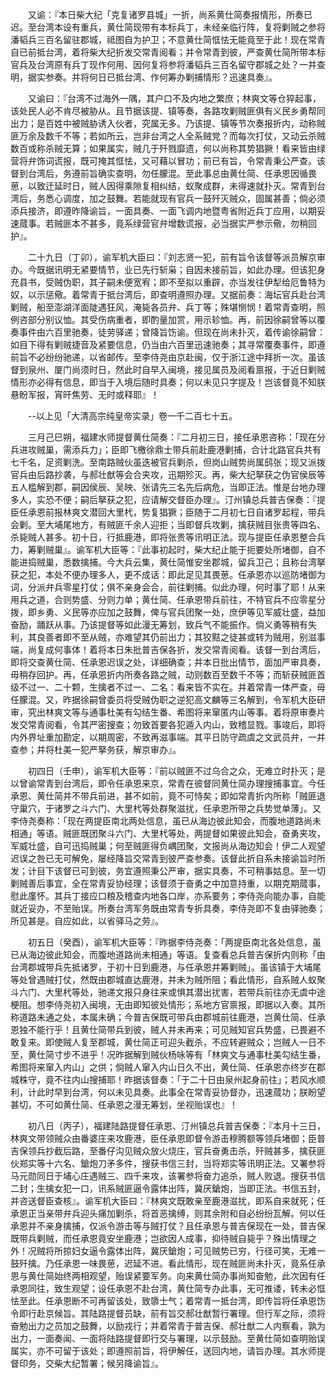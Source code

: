 <!-- { "loadSidebar": true } -->
　　又谕：『本日柴大纪「克复诸罗县城」一折，尚系黄仕简奏报情形，所奏已迟。至台湾本设有重兵，黄仕简现带有本标兵丁，未经亲临行阵，复将剿贼之参将潘韬兵三百名留驻郡城，祗图自为护卫；不意黄仕简恇怯无能竟至于此！现在常青自已前抵台湾，着将柴大纪折发交常青阅看；并令常青到彼，严查黄仕简所带本标官兵及台湾原有兵丁现作何用、因何复将参将潘韬兵三百名留守郡城之处？一并查明，据实参奏。并将何日已抵台湾、作何筹办剿捕情形？迅速具奏』。

　　又谕曰：『台湾不过海外一隅，其户口不及内地之繁庶；林爽文等仓猝起事，该处民人必不肯尽被胁从。且节据该提、镇等奏，各路攻剿贼匪俱有义民乡勇帮同出力；是百姓中被贼胁诱入伙者，究属无多。乃该提、镇等节次奏报折内，动称贼匪万余及数千不等；若如所云，岂非台湾之人全系贼党？而每次打仗，又动云杀贼数百或称杀贼无算；如果属实，贼几于歼戮靡遗，何以尚称其势猖獗！看来皆由绿营将弁饰词谎报，既可掩其恇怯，又可藉以冒功；前已有旨，令常青秉公严查。该督到台湾后，务遵前旨确实查明，勿任朦混。至此事总由黄仕简、任承恩因循畏葸，以致迁延时日，贼人因得乘隙复相纠结，蚁聚成群，未得速就扑灭。常青到台湾后，务悉心调度，加之鼓舞。若能就现有官兵一鼓歼灭贼众，固属甚善；倘必须添兵接济，即遵昨降谕旨，一面具奏、一面飞调内地暨粤省附近兵丁应用，以期妥速蒇事。若贼匪本不甚多，竟系绿营官弁增数谎报，必当据实严参示儆，勿稍回护』。

　　二十九日（丁卯），谕军机大臣曰：『刘志贤一犯，前有旨令该督等派员解京审办。今既据讯明无紧要情节，业已先行斩枭；自因未接前旨，如此办理。但该犯身充县书，受贼伪职，其子嗣未便宽宥；即不至拟以重辟，亦当发往伊犁给厄鲁特为奴，以示惩儆。着常青于抵台湾后，即查明遵照办理。又据前奏：海坛官兵赴台湾剿贼，船至澎湖洋面陡遇狂风，淹毙各员弁、兵丁等；殊堪恻悯！着常青查明，照例咨部分别议恤。其受伤病重者，即酌量加赏，用示轸恤。再，前因徐嗣曾等以覆奏事件由六百里驰奏，徒劳驿递；曾降旨饬谕。但现在尚未扑灭，着传谕徐嗣曾：如目下得有剿贼捷音及紧要信息，仍当由六百里迅速驰奏；其寻常覆奏事件，即遵前旨不必纷纷驰递，以省邮传。至李侍尧由京赴闽，仅于浙江途中拜折一次。虽该督到泉州、厦门尚须时日，然此时自早入闽境，接见属员及阅看禀报，于近日剿贼情形亦必得有信息，即当于入境后随时具奏；何以未见只字提及！岂该督竟不知朕悬盼军报，宵旰焦劳、无时或释耶』！

　　--以上见「大清高宗纯皇帝实录」卷一千二百七十五。

　　三月己巳朔，福建水师提督黄仕简奏：『二月初三日，接任承恩咨称：「现在分兵进攻贼巢，需添兵力」；臣即飞檄徐鼎士带兵前赴鹿港剿捕，合计北路官兵共有七千名，足资剿洗。至南路贼伙虽迭被官兵剿杀，但岗山贼势尚属鸱张；现又派拨官兵由后路抄袭，与郝壮猷等会合夹攻，迅期殄灭。再，柴大纪拏获之伪官侯辰等五人槛解到郡，嗣因侯辰、吴映、张请先三名先后病危，当即正法。惟是台地办理多人，实恐不便；嗣后拏获之犯，应请解交督臣办理』。汀州镇总兵普吉保奏：『提臣任承恩前报林爽文潜回大里杙，势复猖獗；臣随于二月初七日自诸罗起程，带兵会剿。至大埔尾地方，有贼匪千余人迎拒；当即督兵攻剿，擒获贼目张贵等四名、杀毙贼人甚多。初十日，行抵鹿港，即将张贵等讯明正法。现与提臣任承恩整合兵力，筹剿贼巢』。谕军机大臣等：『此事初起时，柴大纪止能于扼要处所堵御，自不能进捣贼巢，悉数擒捕。今大兵云集，黄仕简惟安坐郡城，留兵卫己；且称台湾拏获之犯，本处不便办理多人，更不成话：即此足见其畏葸。任承恩亦以巡防堵御为词，分派弁兵零星打仗；俱不亲身会合，前往剿捕。似此办理，何时事了耶！从来用兵之道，合则势盛、分则力单；黄仕简、任承恩带兵前往，不特官兵不应零星分拨，即乡勇、义民等亦应加之鼓舞，俾与官兵团聚一处，庶伊等见军威壮盛，益加奋励，踊跃从事。乃该提督等如此漫无筹划，致兵气不能振作。倘义勇等稍有失利，其良善者即不至从贼，亦难望其仍前出力；其狡黠之徒甚或转为贼用，别滋事端，尚复成何事体！着将本日朱批普吉保各折，发交常青阅看。该督一到台湾后，即将交查黄仕简、任承恩迟误之处，详细确查；并本日批出情节，面加严审具奏，毋稍存回护。再，任承恩折内所奏各路之贼，动则数百至数千不等；而斩获贼匪首级不过一、二十颗，生擒者不过一、二名：看来皆不实在。并着常青一体严查，毋任朦混。又，昨据徐嗣曾委员将受贼伪职之逆犯高文麟等三名解到，令军机大臣研审，究出林爽文等与通事杜美有勾结生番、希图将来窜匿内山等事。着将原审奏片发交常青阅看，令其严密搜查；勿致首要各犯遁入内山，致稽显戮。事竣后，即将内外界址重加勘定，以期周密，不致再滋事端。其平日防守疏虞之文武员弁，一并查参；并将杜美一犯严拏务获，解京审办』。

　　初四日（壬申），谕军机大臣等：『前以贼匪不过乌合之众，无难立时扑灭；是以曾谕常青到台湾后，即令任承恩来京，常青在彼督同黄仕简办理搜捕事宜。今任承恩、黄仕简并不带兵前进，甚不如前，竟不可恃矣；即如常青折内所称「贼匪退守巢穴，于诸罗之斗六门、大里杙等处群聚滋扰，任承恩所带之兵势觉单薄」。又李侍尧奏称：「现在两提臣南北两处信息，虽已从海边彼此知会，而腹地道路尚未相通」等语。贼匪既团聚斗六门、大里杙等处，两提督如果彼此知会，奋勇夹攻，军威壮盛，自可迅捣贼巢；何至贼匪得负嵎团聚，文报尚从海边知会！伊二人观望迟误之咎已无可解免，屡经降旨交常青到彼严查参奏。该督此折自系未接谕旨时所发；计目下该督已可到彼，务宜遵照秉公严审，据实具奏，不可稍事姑息。至一切剿贼善后事宜，全在常青妥协经理；该督须于奋勇之中加意持重，以期克期蒇事，慰此廑怀。其兵丁接应口粮及稽查内地各口岸，亦系要务；李侍尧向能办事，自能就近妥办，不至贻误。所奏台湾军务既由常青专折具奏，李侍尧即不复由驿驰奏；所见甚是。自应如此，以省驿马之劳』。

　　初五日（癸酉），谕军机大臣等：『昨据李侍尧奏：「两提臣南北各处信息，虽已从海边彼此知会，而腹地道路尚未相通」等语。复查看总兵普吉保折内则称「由台湾郡城带兵先抵诸罗，于初十日到鹿港，与任承恩并筹剿贼」。虽该镇于大埔尾等处曾遇贼打仗，然既由郡城直达鹿港，并未为贼所阻；看此情形，自系贼人蚁聚斗六门、大里杙等处，驰递文报只身往来或惧其潜出扰害，若带兵前往亦无虞中途梗阻。想李侍尧初入闽境，无由即知彼处情形；系地方官禀报，即据以入奏。其所称道路未通之处，本属未确；今普吉保既可带兵由郡城前往鹿港，岂黄仕简、任承恩独不能行乎！且黄仕简带兵到彼，贼人并未再来；可见贼知官兵势盛，已畏避不敢复来。即使贼人复至郡城，黄仕简正可迎头截杀，不应转避贼众；岂贼人一日不至，黄仕简寸步不进乎！况昨据解到贼伙杨咏等有「林爽文与通事杜美勾结生番，希图将来窜入内山」之供；倘贼人窜入内山日久不出，黄仕简、任承恩亦终岁在郡城株守，竟不往内山搜捕耶！昨据该督奏：「于二十日由泉州起身前往」；若风水顺利，计此时早到台湾，何以未见具奏。此事全在常青妥协督办，迅速蒇功；朕盼望甚切，不可如黄仕简、任承恩之漫无筹划，坐视贻误也』！

　　初八日（丙子），福建陆路提督任承恩、汀州镇总兵普吉保奏：『本月十三日，林爽文带领贼众由番婆庄来攻鹿港，臣任承恩即督令游击穆腾额等领兵堵御；臣普吉保领兵抄截后路，至番仔沟见贼众放火烧庄，官兵奋勇击杀，歼贼甚多，擒获匪伙郑实等十六名、鎗炮刀矛多件，搜获书信三封，当将郑实等讯明正法。又署参将马元勋同日于埔心庄遇贼三、四千来攻，该署参将奋力追杀，贼人败退。搜获书信二封；生擒女犯一口，讯系贼匪逼令露体出阵，冀厌鎗炮，当即正法。书信五封，并咨送督臣查核』。谕军机大臣曰：『林爽文既敢亲至鹿港滋扰，即系自来就死；任承恩正当亲带弁兵迎头痛加剿杀，将首恶擒缚，则其余附和自必纷纷瓦解。何以任承恩并不亲身擒捕，仅派令游击等与贼打仗？且任承恩与普吉保现在一处，普吉保既带兵剿贼，而任承恩竟安坐鹿港；岂欲因人成事，抑待贼自毙乎？殊出情理之外！况贼将所掠妇女逼令露体出阵，冀厌鎗炮；可见贼势已穷，行径可笑，无难一鼓歼擒。乃任承恩一味畏葸，迟延不进。看此情形，现在贼匪尚未扑灭，竟系任承恩与黄仕简始终两相观望，贻误紧要军务。向来黄仕简办事尚知奋勉，此次因有任承恩同往，致生观望；设任承恩不赴台湾，黄仕简专办此事，无可推诿，转未必恇怯至此。任承恩断不可再留该处，致隳士气；着常青一抵台湾，即传旨将任承恩饬令即行赴京候旨。其陆路提督员缺，前有旨交郝壮猷暂行署理。但行军之际，须将奋勉出力之员加之鼓舞，以励戎行；并着常青于普吉保、郝壮猷二人内察看，孰为出力，一面奏闻、一面将陆路提督即行交与署理，以示鼓励。至黄仕简如查明贻误属实，亦不可留于该处；即遵照前旨，将伊解任，送回内地，请旨办理。其水师提督印务，交柴大纪暂署；候另降谕旨』。

